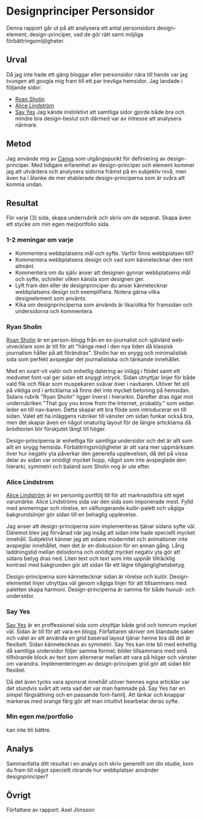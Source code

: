 Designprinciper Personsidor
=======================
Denna rapport går ut på att analysera ett antal personsidors design-element, design-principer, vad de gör rätt samt möjliga förbättringsmöjligheter. 

Urval
-----------------------
Då jag inte hade ett gäng bloggar eller personsidor nära till hands var jag tvungen att googla mig fram till ett par trevliga hemsidor. Jag landade i följande sidor:
- [Ryan Sholin](https://ryansholin.com/)
- [Alice Lindström](https://www.alicelindstrom.se/)
- [Say Yes](https://sayyes.com/)
Jag kände instinktivt att samtliga sidor gjorde både bra och mindre bra design-beslut och därmed var av intresse att analysera närmare.

Metod
-----------------------
Jag använde mig av [Canva](https://www.canva.com/learn/design-elements-principles/) som utgångspunkt för definiering av design-principer. Med tidigare erfarenhet av design-principer och element kommer jag att utvärdera och analysera sidorna främst på en subjektiv nivå, men även ha i åtanke de mer etablerade design-principerna som är svåra att komma undan.

Resultat
-----------------------
För varje (3) sida, skapa underrubrik och skriv om de separat. 
Skapa även ett stycke om min egen me/portfolio sida. 

### 1-2 meningar om varje
- Kommentera webbplatsens mål och syfte. Varför finns webbplatsen till?
- Kommentera webbplatsens design och vad som kännetecknar den rent allmänt.
- Kommentera om du själv anser att designen gynnar webbplatsens mål och syfte, och/eller vilken känsla som designen ger.
- Lyft fram den eller de designprinciper du anser kännetecknar webbplatsens design och exemplifiera. Notera gärna vilka designelement som använts.
- Kika om designprinciperna som används är lika/olika för framsidan och undersidorna och kommentera.

### Ryan Sholin
[Ryan Sholin](https://ryansholin.com/) är en person-blogg från en ex-journalist och självlärd web-utvecklare som är till för att "hänga med i den nya tiden då klassisk journalism håller på att förändras". 
Sholin har en snygg och minimalistisk sida som perfekt avspeglar det journalistiska och tänkande innehållet. 

Med en svart-vit valör och enhetlig datering av inlägg i flödet samt ett medvetet font-val ger sidan ett snyggt intryck. 
Sidan utnyttjar linjer för både vald flik och flikar som muspekaren svävar över i navbaren. Utöver fet stil på viktiga ord i articklarna så finns det inte mycket betoning på hemsidan.
Sidans rubrik "Ryan Sholin" ligger överst i hierarkin. Därefter dras ögat mot underrubriken "That guy you know from the Internet, probably." som sedan leder en till nav-baren. Detta skapar ett bra flöde som introducerar en till sidan. 
Valet att ha inläggens rubriker till vänster om sidan funkar också bra, men det skapar även en något onaturlig layout för de längre articklarna då brödtexten blir förskjutet långt till höger. 

Design-principerna är enhetliga för samtliga undersidor och det är allt som allt en snygg hemsida. Förbättringsmöjligheter är att vara mer uppmärksam över hur negativ yta påverkar den generella upplevelsen, då det på vissa delar av sidan var onödigt mycket hopp, något som inte avspeglade den hierarki, symmetri och baland som Sholin nog är ute efter. 



### Alice Lindstrom
[Alice Lindström](https://www.alicelindstrom.se/) är en personlig portfölj till för att marknadsföra sitt eget varumärke. 
Alice Lindströms sida var den sida som imponerade mest. Fylld med animeringar och rörelse, en välfungerande kulör-palett och vågiga bakgrundslinjer gör sidan till en behaglig upplevelse. 

Jag anser att design-principerna som implementeras tjänar sidans syfte väl. Däremot blev jag förvånad när jag insåg att sidan inte hade speciellt mycket innehåll. Subjektivt känner jag att sidans modernitet och animationer inte avspeglar innehållet, men det är en diskussion för en annan gång. 
Lång laddningstid mellan delsidorna och onödigt mycket negativ yta gör att sidans betyg dras ned.
Liten text och text som inte uppnår tillräcklig kontrast med bakgrunden gör att sidan får ett lägre tillgänglighetsbetyg. 

Design-principerna som kännetecknar sidan är rörelse och kulör. Design-elementet linjer utnyttjas väl genom vågiga linjer för att tillsammans med paletten skapa harmoni. Design-principerna är samma för både huvud- och undersidor.

### Say Yes
[Say Yes](https://sayyes.com/) är en proffessionel sida som utnyttjar både grid och tomrum mycket väl. Sidan är till för att vara en blogg. Författaren skriver om blandade saker och valet av att använda en grid baserad layout tjänar henne bra då det är flexibelt. 
Sidan kännetecknas av symmetri. Say Yes kan inte bli med enhetlig då samtliga undersidor följer samma formel; bilder tillsammans med små tillhörande block av text som alternerar mellan att vara på höger och vänster om varandra.
Implementeringen av design-principen grid gör att sidan blir flexibel.

Då det även tycks vara sponsrat innehåll utöver hennes egna articklar var det stundvis svårt att veta vad det var man hamnade på. 
Say Yes har en simpel färgsättning och en passande font-familj. Att länkar och knappar markeras med orange färg gör att man intuitivt bearbetar deras syfte.

### Min egen me/portfolio
kan inte bli bättre. 

Analys
-----------------------
Sammanfatta ditt resultat i en analys och skriv generellt om din studie, kom du fram till något speciellt rörande hur webbplatser använder designprinciper?

Övrigt
-----------------------



Författare av rapport: Axel Jönsson